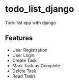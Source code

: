 # todo_list_django
Todo list app with django

## Features 

* User Registration
* User Login
* Create Task
* Mark Task as Complete
* Delete Task
* Read Tasks

